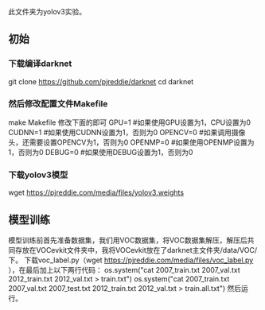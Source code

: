 此文件夹为yolov3实验。
## 初始
### 下载编译darknet
git clone https://github.com/pjreddie/darknet
cd darknet
### 然后修改配置文件Makefile
make Makefile 
修改下面的即可
GPU=1 #如果使用GPU设置为1，CPU设置为0
CUDNN=1  #如果使用CUDNN设置为1，否则为0
OPENCV=0 #如果调用摄像头，还需要设置OPENCV为1，否则为0
OPENMP=0  #如果使用OPENMP设置为1，否则为0
DEBUG=0  #如果使用DEBUG设置为1，否则为0
### 下载yolov3模型
wget https://pjreddie.com/media/files/yolov3.weights
## 模型训练
模型训练前首先准备数据集，我们用VOC数据集，将VOC数据集解压，解压后共同存放在VOCevkit文件夹中，我将VOCevkit放在了darknet主文件夹/data/VOC/下。
下载voc_label.py（wget https://pjreddie.com/media/files/voc_label.py ），在最后加上以下两行代码：
os.system("cat 2007_train.txt 2007_val.txt 2012_train.txt 2012_val.txt > train.txt")
os.system("cat 2007_train.txt 2007_val.txt 2007_test.txt 2012_train.txt 2012_val.txt > train.all.txt")
然后运行。
